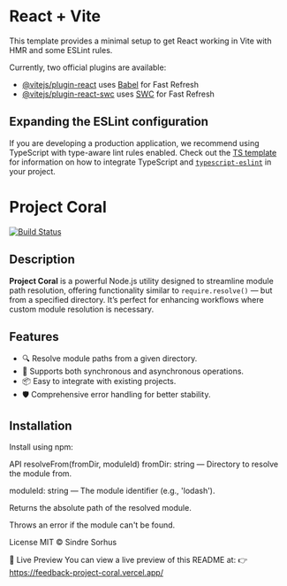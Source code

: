 # React + Vite

This template provides a minimal setup to get React working in Vite with HMR and some ESLint rules.

Currently, two official plugins are available:

- [@vitejs/plugin-react](https://github.com/vitejs/vite-plugin-react/blob/main/packages/plugin-react) uses [Babel](https://babeljs.io/) for Fast Refresh
- [@vitejs/plugin-react-swc](https://github.com/vitejs/vite-plugin-react/blob/main/packages/plugin-react-swc) uses [SWC](https://swc.rs/) for Fast Refresh

## Expanding the ESLint configuration

If you are developing a production application, we recommend using TypeScript with type-aware lint rules enabled. Check out the [TS template](https://github.com/vitejs/vite/tree/main/packages/create-vite/template-react-ts) for information on how to integrate TypeScript and [`typescript-eslint`](https://typescript-eslint.io) in your project.

# Project Coral

[![Build Status](https://img.shields.io/github/actions/workflow/status/yourusername/project-coral/ci.yml?branch=main)](https://github.com/yourusername/project-coral/actions)

## Description

**Project Coral** is a powerful Node.js utility designed to streamline module path resolution, offering functionality similar to `require.resolve()` — but from a specified directory. It’s perfect for enhancing workflows where custom module resolution is necessary.

## Features

- 🔍 Resolve module paths from a given directory.
- 🔄 Supports both synchronous and asynchronous operations.
- 📦 Easy to integrate with existing projects.
- 🛡️ Comprehensive error handling for better stability.

## Installation

Install using npm:

API
resolveFrom(fromDir, moduleId)
fromDir: string — Directory to resolve the module from.

moduleId: string — The module identifier (e.g., 'lodash').

Returns the absolute path of the resolved module.

Throws an error if the module can't be found.

License
MIT © Sindre Sorhus

🔗 Live Preview
You can view a live preview of this README at:
👉 https://feedback-project-coral.vercel.app/

